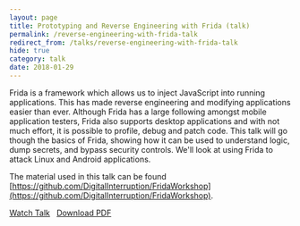 ```yaml
---
layout: page
title: Prototyping and Reverse Engineering with Frida (talk)
permalink: /reverse-engineering-with-frida-talk
redirect_from: /talks/reverse-engineering-with-frida-talk
hide: true
category: talk
date: 2018-01-29
---
```

Frida is a framework which allows us to inject JavaScript into running applications. This has made reverse engineering and modifying applications easier than ever. Although Frida has a large following amongst mobile application testers, Frida also supports desktop applications and with not much effort, it is possible to profile, debug and patch code. This talk will go though the basics of Frida, showing how it can be used to understand logic, dump secrets, and bypass security controls. We'll look at using Frida to attack Linux and Android applications.

The material used in this talk can be found [https://github.com/DigitalInterruption/FridaWorkshop](https://github.com/DigitalInterruption/FridaWorkshop).

<a class="button" href="https://www.youtube.com/watch?v=cLUl_jK59EM">Watch Talk</a>
&nbsp;
<a class="button" href="http://file.digitalinterruption.com/Prototyping%20and%20reverse%20engineering%20with%20frida%20-%20talk.pdf">Download PDF</a>
